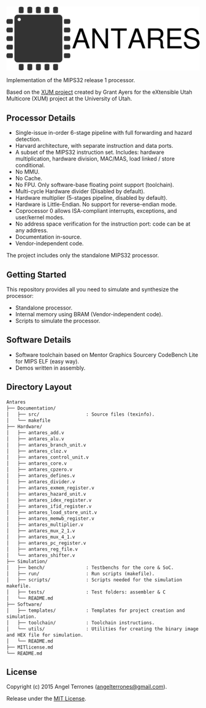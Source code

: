 ![logo](Documentation/src/images/png/logo.png)

Implementation of the MIPS32 release 1 processor.

Based on the [XUM project](https://github.com/grantea/mips32r1_xum) created by Grant Ayers
for the eXtensible Utah Multicore (XUM) project at the University of Utah.

## Processor Details

-  Single-issue in-order 6-stage pipeline with full forwarding and hazard detection.
-  Harvard architecture, with separate instruction and data ports.
-  A subset of the MIPS32 instruction set. Includes: hardware multiplication, hardware division, MAC/MAS, load linked / store conditional.
-  No MMU.
-  No Cache.
-  No FPU. Only software-base floating point support (toolchain).
-  Multi-cycle Hardware divider (Disabled by default).
-  Hardware multiplier (5-stages pipeline, disabled by default).
-  Hardware is Little-Endian. No support for reverse-endian mode.
-  Coprocessor 0 allows ISA-compliant interrupts, exceptions, and user/kernel modes.
-  No address space verification for the instruction port: code can be at any address.
-  Documentation in-source.
-  Vendor-independent code.

The project includes only the standalone MIPS32 processor.

## Getting Started

This repository provides all you need to simulate and synthesize the processor:

-   Standalone processor.
-   Internal memory using BRAM (Vendor-independent code).
-   Scripts to simulate the processor.

## Software Details

-  Software toolchain based on Mentor Graphics Sourcery CodeBench Lite for MIPS ELF (easy way).
-  Demos written in assembly.

## Directory Layout

```
Antares
├── Documentation/
│   ├── src/                 : Source files (texinfo).
│   └── makefile
├── Hardware/
│   ├── antares_add.v
│   ├── antares_alu.v
│   ├── antares_branch_unit.v
│   ├── antares_cloz.v
│   ├── antares_control_unit.v
│   ├── antares_core.v
│   ├── antares_cpzero.v
│   ├── antares_defines.v
│   ├── antares_divider.v
│   ├── antares_exmem_register.v
│   ├── antares_hazard_unit.v
│   ├── antares_idex_register.v
│   ├── antares_ifid_register.v
│   ├── antares_load_store_unit.v
│   ├── antares_memwb_register.v
│   ├── antares_multiplier.v
│   ├── antares_mux_2_1.v
│   ├── antares_mux_4_1.v
│   ├── antares_pc_register.v
│   ├── antares_reg_file.v
│   └── antares_shifter.v
├── Simulation/
│   ├── bench/               : Testbenchs for the core & SoC.
│   ├── run/                 : Run scripts (makefile).
│   ├── scripts/             : Scripts needed for the simulation makefile.
│   ├── tests/               : Test folders: assembler & C
│   └── README.md
├── Software/
│   ├── templates/           : Templates for project creation and simulation.
│   ├── toolchain/           : Toolchain instructions.
│   └── utils/               : Utilities for creating the binary image and HEX file for simulation.
│   └── README.md
├── MITlicense.md
└── README.md
```

## License

Copyright (c) 2015 Angel Terrones (<angelterrones@gmail.com>).

Release under the [MIT License](MITlicense.md).

[1]: http://iverilog.icarus.com

